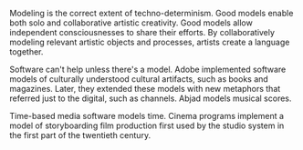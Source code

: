 Modeling is the correct extent of techno-determinism. Good models enable both solo and collaborative artistic creativity. Good models allow independent consciousnesses to share their efforts. By collaboratively modeling relevant artistic objects and processes, artists create a language together.

Software can't help unless there's a model. Adobe implemented software models of culturally understood cultural artifacts, such as books and magazines. Later, they extended these models with new metaphors that referred just to the digital, such as channels. Abjad models musical scores. 

Time-based media software models time. Cinema programs implement a model of storyboarding film production first used by the studio system in the first part of the twentieth century.



